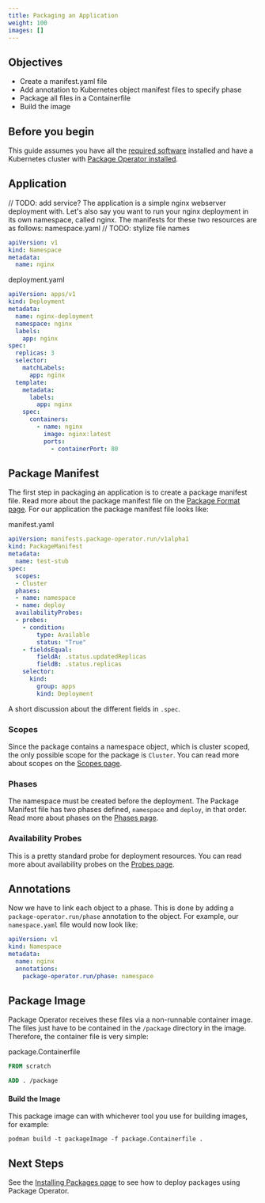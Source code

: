 ```yaml
---
title: Packaging an Application
weight: 100
images: []
---
```


## Objectives
* Create a manifest.yaml file
* Add annotation to Kubernetes object manifest files to specify phase
* Package all files in a Containerfile
* Build the image

## Before you begin
This guide assumes you have all the [required software](/docs/getting_started/requirements.md) installed and have a
Kubernetes cluster with [Package Operator installed](/docs/getting_started/installation.md).

## Application
// TODO: add service?
The application is a simple nginx webserver deployment with. Let's also say you want to run your nginx deployment in
its own namespace, called nginx. The manifests for these two resources are as follows:
namespace.yaml // TODO: stylize file names
```yaml
apiVersion: v1
kind: Namespace
metadata:
  name: nginx
```

deployment.yaml
```yaml
apiVersion: apps/v1
kind: Deployment
metadata:
  name: nginx-deployment
  namespace: nginx
  labels:
    app: nginx
spec:
  replicas: 3
  selector:
    matchLabels:
      app: nginx
  template:
    metadata:
      labels:
        app: nginx
    spec:
      containers:
        - name: nginx
          image: nginx:latest
          ports:
            - containerPort: 80
```

## Package Manifest
The first step in packaging an application is to create a package manifest file. Read more about the package
manifest file on the [Package Format page](/content/en/docs/concepts/package-format.md).
For our application the package manifest file looks like:


manifest.yaml
```yaml
apiVersion: manifests.package-operator.run/v1alpha1
kind: PackageManifest
metadata:
  name: test-stub
spec:
  scopes:
  - Cluster
  phases:
  - name: namespace
  - name: deploy
  availabilityProbes:
  - probes:
    - condition:
        type: Available
        status: "True"
    - fieldsEqual:
        fieldA: .status.updatedReplicas
        fieldB: .status.replicas
    selector:
      kind:
        group: apps
        kind: Deployment
```

A short discussion about the different fields in `.spec`.
### Scopes
Since the package contains a namespace object, which is cluster scoped, the only possible scope for the
package is `Cluster`. You can read more about scopes on the [Scopes page](/content/en/docs/concepts/scopes.md).

### Phases
The namespace must be created before the deployment. The Package Manifest file has two phases defined,
`namespace` and `deploy`, in that order. Read more about phases
on the [Phases page](/content/en/docs/concepts/phases.md).


### Availability Probes
This is a pretty standard probe for deployment resources. You can read more about availability probes
on the [Probes page](/content/en/docs/concepts/probes.md).

## Annotations
Now we have to link each object to a phase. This is done by adding a `package-operator.run/phase` annotation to the object.
For example, our `namespace.yaml` file would now look like:
```yaml
apiVersion: v1
kind: Namespace
metadata:
  name: nginx
  annotations:
    package-operator.run/phase: namespace
```


## Package Image
Package Operator receives these files via a non-runnable container image. The files just have to be contained in the
`/package` directory in the image. Therefore, the container file is very simple:

package.Containerfile
```dockerfile
FROM scratch

ADD . /package
```


#### Build the Image
This package image can with whichever tool you use for building images, for example:

```shell
podman build -t packageImage -f package.Containerfile .
```

## Next Steps
See the [Installing Packages page](installing-packages.md) to see how to deploy packages using Package Operator.
